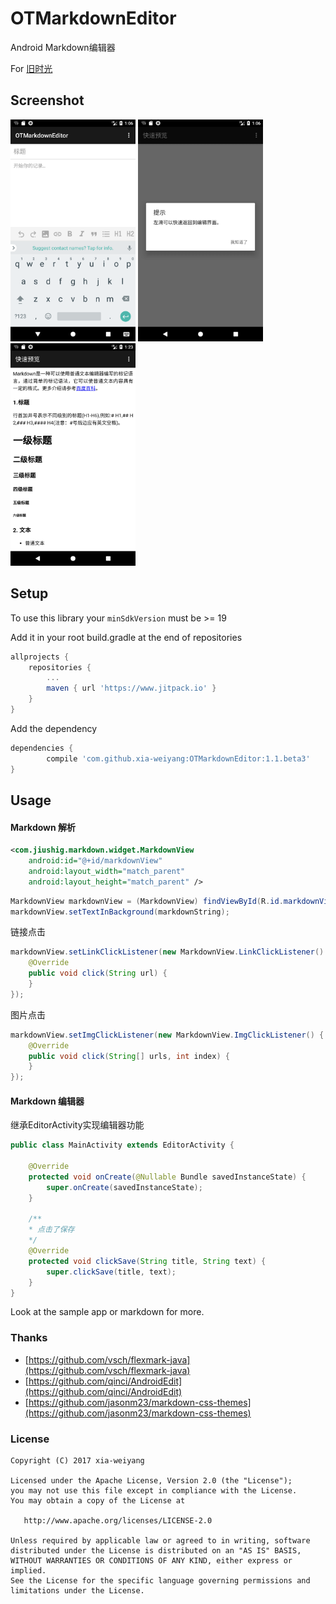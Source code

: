 # OTMarkdownEditor

Android Markdown编辑器

For [旧时光](http://jiushig.com)

## Screenshot 
<img src="./img/Screenshot_1513688794.png" width = "200"/>  <img src="./img/Screenshot_1513688800.png" width = "200"/>  <img src="./img/Screenshot_1513689796.png" width = "200"/> 


## Setup

To use this library your `minSdkVersion` must be >= 19

Add it in your root build.gradle at the end of repositories

```gradle
allprojects {
    repositories {
        ...
        maven { url 'https://www.jitpack.io' }
    }
}
```
Add the dependency
```gradle
dependencies {
        compile 'com.github.xia-weiyang:OTMarkdownEditor:1.1.beta3'
}
```

## Usage

#### Markdown 解析

```xml
<com.jiushig.markdown.widget.MarkdownView
    android:id="@+id/markdownView"
    android:layout_width="match_parent"
    android:layout_height="match_parent" />
```

```java
MarkdownView markdownView = (MarkdownView) findViewById(R.id.markdownView);
markdownView.setTextInBackground(markdownString);
```

链接点击
```java
markdownView.setLinkClickListener(new MarkdownView.LinkClickListener() {
    @Override
    public void click(String url) {
    }
});
```

图片点击
```java
markdownView.setImgClickListener(new MarkdownView.ImgClickListener() {
    @Override
    public void click(String[] urls, int index) {
    }
});
```

#### Markdown 编辑器

继承EditorActivity实现编辑器功能

```java
public class MainActivity extends EditorActivity {

    @Override
    protected void onCreate(@Nullable Bundle savedInstanceState) {
        super.onCreate(savedInstanceState);
    }

    /**
    * 点击了保存
    */
    @Override
    protected void clickSave(String title, String text) {
        super.clickSave(title, text);
    }
}
```

Look at the sample app or markdown for more.

### Thanks
- [https://github.com/vsch/flexmark-java](https://github.com/vsch/flexmark-java)
- [https://github.com/qinci/AndroidEdit](https://github.com/qinci/AndroidEdit)
- [https://github.com/jasonm23/markdown-css-themes](https://github.com/jasonm23/markdown-css-themes)

### License

```
Copyright (C) 2017 xia-weiyang

Licensed under the Apache License, Version 2.0 (the "License");
you may not use this file except in compliance with the License.
You may obtain a copy of the License at

   http://www.apache.org/licenses/LICENSE-2.0

Unless required by applicable law or agreed to in writing, software
distributed under the License is distributed on an "AS IS" BASIS,
WITHOUT WARRANTIES OR CONDITIONS OF ANY KIND, either express or implied.
See the License for the specific language governing permissions and
limitations under the License.
```
